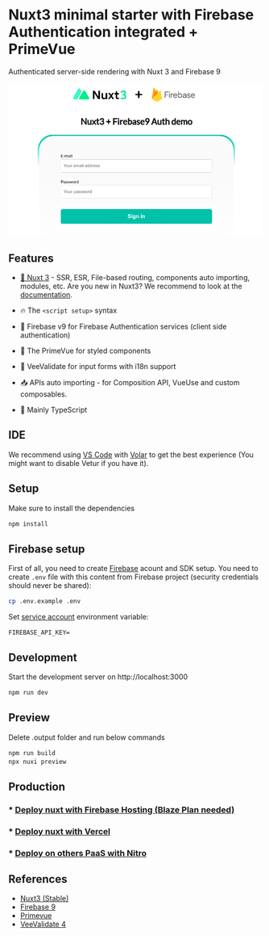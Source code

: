 # Nuxt3 minimal starter with Firebase Authentication integrated + PrimeVue

Authenticated server-side rendering with Nuxt 3 and Firebase 9

![Screenshot](docs/screenshot.png)

## Features
- [💚 Nuxt 3](https://v3.nuxtjs.org) - SSR, ESR, File-based routing, components auto importing, modules, etc. Are you new in Nuxt3? We recommend to look at the [documentation](https://v3.nuxtjs.org/docs).

- 🔥 The `<script setup>` syntax

- 🚠 Firebase v9 for Firebase Authentication services (client side authentication)

- 🚀 The PrimeVue for styled components

- 🚦 VeeValidate for input forms with i18n support

- 📥 APIs auto importing - for Composition API, VueUse and custom composables.

- 🦾 Mainly TypeScript

## IDE

We recommend using [VS Code](https://code.visualstudio.com/) with [Volar](https://github.com/johnsoncodehk/volar) to get the best experience (You might want to disable Vetur if you have it).


## Setup
Make sure to install the dependencies

```bash
npm install
```

## Firebase setup
First of all, you need to create [Firebase](https://firebase.google.com/docs/auth/web/start?) acount and SDK setup.
You need to create `.env` file with this content from Firebase project (security credentials should never be shared):
```bash
cp .env.example .env
```

Set [service account](https://firebase.google.com/docs/admin/setup#initialize-sdk) environment variable:
```
FIREBASE_API_KEY=
```

## Development
Start the development server on http://localhost:3000

```bash
npm run dev
```

## Preview

Delete .output folder and run below commands

```bash
npm run build
npx nuxi preview
```

## Production

### * [Deploy nuxt with Firebase Hosting (Blaze Plan needed)](https://nitro.unjs.io/deploy/providers/firebase)

### * [Deploy nuxt with Vercel](https://nitro.unjs.io/deploy/providers/vercel)

### * [Deploy on others PaaS with Nitro](https://nitro.unjs.io/deploy/)

## References
- [Nuxt3 (Stable)](https://nuxt.com)
- [Firebase 9](https://firebase.google.com)
- [Primevue](https://www.primefaces.org/primevue/#/)
- [VeeValidate 4](https://vee-validate.logaretm.com/v4/)
